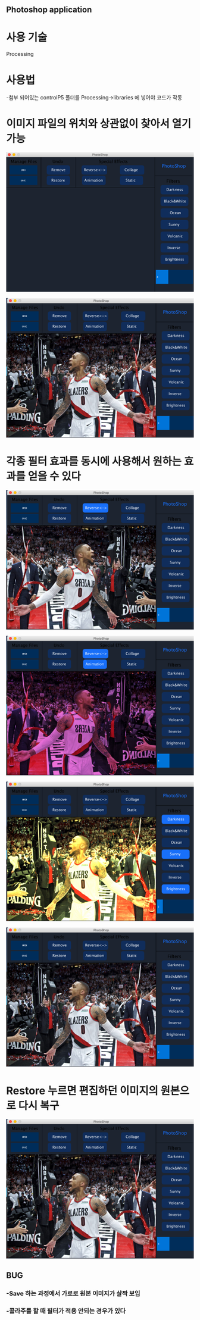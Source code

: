 ## Photoshop application

# 사용 기술
Processing

# 사용법
-첨부 되어있는 controlP5 폴더를 Processing->libraries 에 넣어야 코드가 작동

# 이미지 파일의 위치와 상관없이 찾아서 열기 가능
![alt text](https://github.com/junbangg/PhotoShop/blob/master/photoshop_example/Screen_Shot_2019-08-03_at_6.16.10_PM.png?raw=true)

![alt text](https://github.com/junbangg/PhotoShop/blob/master/photoshop_example/dame.png?raw=true)

# 각종 필터 효과를 동시에 사용해서 원하는 효과를 얻을 수 있다
![alt text](https://github.com/junbangg/PhotoShop/blob/master/photoshop_example/reverse.png?raw=true)

![alt text](https://github.com/junbangg/PhotoShop/blob/master/photoshop_example/animation.png?raw=true)



![alt text](https://github.com/junbangg/PhotoShop/blob/master/photoshop_example/sunny.png?raw=true)

![alt text](https://github.com/junbangg/PhotoShop/blob/master/photoshop_example/dame.png?raw=true)

# Restore 누르면 편집하던 이미지의 원본으로 다시 복구
![alt text](https://github.com/junbangg/PhotoShop/blob/master/photoshop_example/dame.png?raw=true)



## BUG
### -Save 하는 과정에서 가로로 원본 이미지가 살짝 보임
### -콜라주를 할 때 필터가 적용 안되는 경우가 있다
